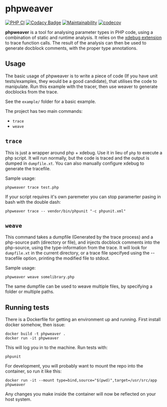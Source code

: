 phpweaver
===
[![PHP CI](https://github.com/AJenbo/php-tracer-weaver/actions/workflows/php_ci.yml/badge.svg)](https://github.com/AJenbo/php-tracer-weaver/actions/workflows/php_ci.yml)
[![Codacy Badge](https://api.codacy.com/project/badge/Grade/cc2ad72a9e4c47a9bbc84037a29857a8)](https://www.codacy.com/app/AJenbo/php-tracer-weaver?utm_source=github.com&amp;utm_medium=referral&amp;utm_content=AJenbo/php-tracer-weaver&amp;utm_campaign=Badge_Grade)
[![Maintainability](https://api.codeclimate.com/v1/badges/412a2f0203c7ed255bee/maintainability)](https://codeclimate.com/github/AJenbo/php-tracer-weaver/maintainability)
[![codecov](https://codecov.io/gh/AJenbo/php-tracer-weaver/branch/master/graph/badge.svg?token=wZULevQabT)](https://codecov.io/gh/AJenbo/php-tracer-weaver)

**phpweaver** is a tool for analysing parameter types in PHP code, using a combination of static and runtime analysis. It relies on the [xdebug extension](http://www.xdebug.org/docs/execution_trace) to trace function calls. The result of the analysis can then be used to generate docblock comments, with the proper type annotations.

Usage
---

The basic usage of phpweaver is to write a piece of code (If you have unit tests/examples, they would be a good candidate), that utilises the code to manipulate. Run this example with the tracer, then use weaver to generate docblocks from the trace.

See the `example/` folder for a basic example.

The project has two main commands:

* `trace`
* `weave`

`trace`
---

This is just a wrapper around php + xdebug. Use it in lieu of `php` to execute a php script. It will run normally, but the code is traced and the output is dumped in `dumpfile.xt`. You can also manually configure xdebug to generate the tracefile.

Sample usage:

    phpweaver trace test.php

If your script requires it's own paremeter you can stop paramerter pasing in bash with the double dash:

    phpweaver trace -- vendor/bin/phpunit "-c phpunit.xml"

`weave`
---

This command takes a dumpfile (Generated by the trace process) and a php-source path (directory or file), and injects docblock comments into the php-source, using the type-information from the trace. It will look for `dumpfile.xt` in the current directory, or a trace file specifyed using the --tracefile option, printing the modified file to stdout.

Sample usage:

    phpweaver weave somelibrary.php

The same dumpfile can be used to weave multiple files, by specifying a folder or multiple paths.

Running tests
---

There is a Dockerfile for getting an environment up and running. First install docker somehow, then issue:

    docker build -t phpweaver .
    docker run -it phpweaver

This will log you in to the machine. Run tests with:

    phpunit

For development, you will probably want to mount the repo into the container, so run it like this:

    docker run -it --mount type=bind,source="$(pwd)",target=/usr/src/app phpweaver

Any changes you make inside the container will now be reflected on your host system.
